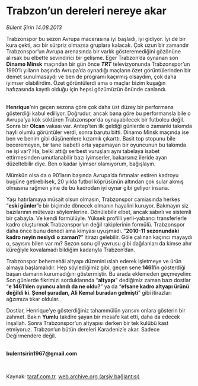 # Trabzon’un dereleri nereye akar

*Bülent Şirin 14.08.2013*

<div class="yazi"><p>Trabzonspor bu sezon Avrupa macerasına iyi başladı, iyi gidiyor. İyi de bir kura çekti, acı bir sürpriz olmazsa gruplara kalacak. Çok uzun bir zamandır Trabzonspor’un Avrupa arenasında bir varlık gösteremediğini gözönüne alırsak bu elbette sevindirici bir gelişme. Eğer Trabzon’da oynanan son <b>Dinamo Minsk</b> maçından bir gün önce <b><i>TRT</i></b> televizyonunda Trabzonspor’un 1990’lı yılların başında Avrupa’da oynadığı maçların özet görüntülerinden bir demet sunulmasaydı ve ben de programı kaçırmış olsaydım, çok daha iyimser olabilirdim. Özet görüntülerdi ama o maçlar bizim kuşağın hafızasında kayıtlı olduğu için hepsi gözümüzün önünde canlandı.</p>
<p><b><br/>Henrique</b>’nin geçen sezona göre çok daha üst düzey bir performans gösterdiği kabul ediliyor. Doğrudur, ancak bana göre bu performansla bile o Avrupa’ya kök söktüren Trabzonspor’da oynayabilecek bir futbolcu değil. Sonra bir <b>Olcan</b> vakası var. Antep’ten ilk geldiği günlerde o zamanki takımda hayli olumlu görüntüler verdi, sonra barutu bitti. Dinamo Minsk maçında ise ben ve benim gibi düşünenlere kızamık çıkarttı. Basit top stopunu bile beceremeyen, bir tane isabetli orta yapamayan bir oyuncunun bu takımda ne işi var? Ha, belki attığı serbest vuruşları aynı tabelaya isabet ettirmesinden umutlanabilir bazı iyimserler, bakarsınız ileride ayarı düzeltebilir diye. Ben o kadar iyimser olamıyorum, bağışlayın.</p>
<p>Mümkün olsa da o 90’ların başında Avrupa’da fırtınalar estiren kadroyu bugüne getirebilsek, 20 yılda futbol köprüsünün altından çok sular akmış olmasına rağmen yine de bu kadrodan iyi oynar gibi geliyor insana.</p>
<p>Yaşı hatırlamaya müsait olsun olmasın, Trabzonspor camiasında herkes “<b>eski günler</b>”e bir biçimde dönecek olmanın hayalini kuruyor. Bakmayın siz bazılarının mütevazı söylemlerine. Dönülebilir elbet, ancak sabırlı ve sistemli bir çabayla. Ve kendi formülüyle. Yüksek profilli yerli-yabancı transferlerle kadro oluşturmak Trabzonspor’un değil rakiplerinin formülü. Trabzonspor daha önce bunu denedi ama kimyası uyuşmadı. “<b>2010-11 sezonundaki kadro neyin nesiydi o zaman?</b>” itirazı gelebilir. Göle çalınan kaçıncı mayaydı o, sayısını bilen var mı? Sezon sonu çil yavrusu gibi dağılanları da kimse ahır küreğiyle kovalamadı bildiğim kadarıyla Trabzon’dan. </p>
<p>Trabzonspor behemehâl altyapı düzenini ıslah ederek işletmeye ve ürün almaya başlamalıdır. Hep söylediğimiz gibi, geçen sene <b>1461</b>’in gösterdiği başarı damarın kurumadığını göstermiştir. Bu arada eklemeden geçmeyelim: Son günlerde fikrimizi sorduklarında “<b>altyapı</b>” dediğimiz zaman bazı dostlar “<b>e 1461’den oyuncu alındı da ne oldu?</b>” ya da “<b>efsane kadro altyapı ürünü değildi ki. Şenol şuradan, Ali Kemal buradan gelmişti</b>” gibi itirazları ağzımıza tıkar oldular. </p>
<p>Dostlar, Henrique’ye gösterdiğiniz tahammülün yarısını onlara gösterin bir zahmet. Bakın <b>Yumlu</b> takdire şayan bir mesafe kat etti, daha da edecek inşallah. Sonra Trabzonspor’un altyapısı derken bir tek kulübü kast etmiyoruz. Trabzon’un bütün dereleri Karadeniz’e akar. Sadece Değirmendere değil. </p><b>
<p><br/>bulentsirin1967@gmail.com</p>
<p></p></b> 
</div>

Kaynak: [taraf.com.tr](http://www.taraf.com.tr:80/bulent-sirin/makale-trabzon-un-dereleri-nereye-akar.htm), [web.archive.org (arşiv bağlantısı)](http://web.archive.org/web/20130816025935/http://www.taraf.com.tr:80/bulent-sirin/makale-trabzon-un-dereleri-nereye-akar.htm)
